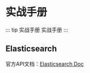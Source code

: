 # 实战手册

::: tip 实战手册
实战手册
:::

## Elasticsearch

官方API文档：[Elasticsearch Doc](https://www.elastic.co/guide/en/elasticsearch/reference/current/query-dsl.html)

